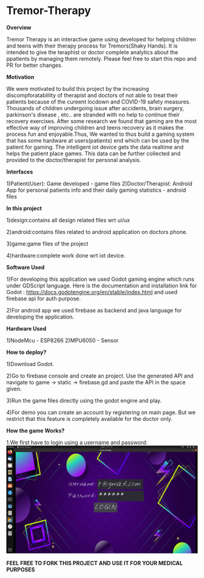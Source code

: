 # Tremor-Therapy

**Overview**

Tremor Therapy is an interactive game using developed for helping children and teens with their therapy process for Tremors(Shaky Hands). It is intended to give the teraphist or doctor complete analytics about the ppatients by managing them remotely. Please feel free to start this repo and PR for better changes.


**Motivation**

We were motivated to build this project by the increasing discompforatablility of therapist and doctors of not able to treat their patients because of the cureent locdown and COVID-19 safety measures. Thousands of children undergoing issue after accidents, brain surgery, parkinson's disease , etc.. are stranded with no help to continue their recovery exercises. After some research we found that gaming are the most effective way of improving children and teens recovery as it makes the process fun and enjoyable.Thus, We wanted to thus build a gaming system that has some hardware at users(patients) end which can be used by the patient for gaming. The intelligent iot device gets the data realtime and helps the patient place games. This data can be further collected and provided to the doctor/therapist for personal analysis.


**Interfaces**

1)Patient(User): Game developed - game files
2)Doctor/Therapist: Android App for personal patients info and their daily gaming statistics - android files


**In this project**

1)design:contains all design related files wrt ui/ux

2)android:contains files related to android application on doctors phone.

3)game:game files of the project

4)hardware:complete work done wrt iot device.


**Software Used**

1)For developing this application we used Godot gaming engine which runs under GDScript language. Here is the documentation and installation link for Godot : https://docs.godotengine.org/en/stable/index.html  and used firebase api for auth purpose.

2)For android app we used firebase as backend and java language for developing the application.


**Hardware Used**

1)NodeMcu - ESP8266
2)MPU6050 - Sensor


**How to deploy?**

1)Download Godot.

2)Go to firebase console and create an project. Use the generated API and navigate to game -> static -> firebase.gd and paste the API in the space given.

3)Run the game files directly using the godot engine and play.

4)For demo you can create an account by registering on main page. But we restrict that this feature is completely available for the doctor only.


**How the game Works?**

1.We first have to login using a username and password:
![login](screenshots/login.png)


**FEEL FREE TO FORK THIS PROJECT AND USE IT FOR YOUR MEDICAL PURPOSES**



